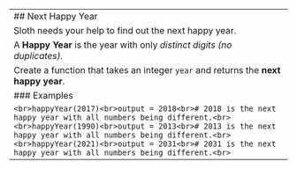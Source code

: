 |                                                                                                                                                                                                                                                                                                                                         |
| --------------------------------------------------------------------------------------------------------------------------------------------------------------------------------------------------------------------------------------------------------------------------------------------------------------------------------------- |
| ## Next Happy Year                                                                                                                                                                                                                                                                                                                      |
| Sloth needs your help to find out the next happy year.                                                                                                                                                                                                                                                                                  |
| A **Happy Year** is the year with only _distinct digits (no duplicates)._                                                                                                                                                                                                                                                               |
| Create a function that takes an integer `year` and returns the **next happy year**.                                                                                                                                                                                                                                                     |
| ### Examples                                                                                                                                                                                                                                                                                                                            |
| ```<br>happyYear(2017)<br>output = 2018<br># 2018 is the next happy year with all numbers being different.<br><br>happyYear(1990)<br>output = 2013<br># 2013 is the next happy year with all numbers being different.<br><br>happyYear(2021)<br>output = 2031<br># 2031 is the next happy year with all numbers being different.<br>``` |